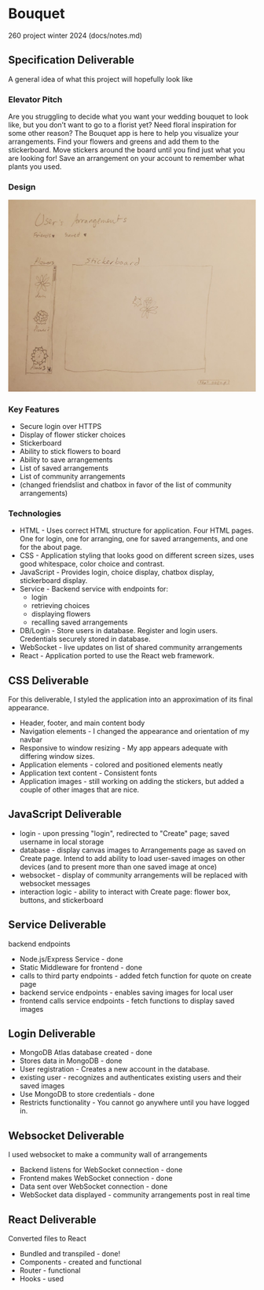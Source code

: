 # Bouquet
260 project winter 2024
 (docs/notes.md)
## Specification Deliverable
A general idea of what this project will hopefully look like
### Elevator Pitch
Are you struggling to decide what you want your wedding bouquet to look like, but you don’t want to go to a florist yet? Need floral inspiration for some other reason? The Bouquet app is here to help you visualize your arrangements. Find your flowers and greens and add them to the stickerboard. Move stickers around the board until you find just what you are looking for! Save an arrangement on your account to remember what plants you used.
### Design
![initial draft](img.png)
### Key Features
+ Secure login over HTTPS
+ Display of flower sticker choices
+ Stickerboard
+ Ability to stick flowers to board
+ Ability to save arrangements
+ List of saved arrangements
+ List of community arrangements
+ (changed friendslist and chatbox in favor of the list of community arrangements)
### Technologies
+ HTML - Uses correct HTML structure for application. Four HTML pages. One for login, one for arranging, one for saved arrangements, and one for the about page.
+ CSS - Application styling that looks good on different screen sizes, uses good whitespace, color choice and contrast.
+ JavaScript - Provides login, choice display, chatbox display, stickerboard display.
+ Service - Backend service with endpoints for:
  + login
  + retrieving choices
  + displaying flowers
  + recalling saved arrangements
+ DB/Login - Store users in database. Register and login users. Credentials securely stored in database.
+ WebSocket - live updates on list of shared community arrangements
+ React - Application ported to use the React web framework.
 
## CSS Deliverable
For this deliverable, I styled the application into an approximation of its final appearance.
+ Header, footer, and main content body
+ Navigation elements - I changed the appearance and orientation of my navbar
+ Responsive to window resizing - My app appears adequate with differing window sizes.
+ Application elements - colored and positioned elements neatly
+ Application text content - Consistent fonts
+ Application images - still working on adding the stickers, but added a couple of other images that are nice.

## JavaScript Deliverable
+ login - upon pressing "login", redirected to "Create" page; saved username in local storage
+ database - display canvas images to Arrangements page as saved on Create page. Intend to add ability to load user-saved images on other devices (and to present more than one saved image at once)
+ websocket - display of community arrangements will be replaced with websocket messages
+ interaction logic - ability to interact with Create page: flower box, buttons, and stickerboard

## Service Deliverable
backend endpoints
+ Node.js/Express Service - done
+ Static Middleware for frontend - done
+ calls to third party endpoints - added fetch function for quote on create page
+ backend service endpoints - enables saving images for local user
+ frontend calls service endpoints - fetch functions to display saved images

## Login Deliverable
+ MongoDB Atlas database created - done
+ Stores data in MongoDB - done
+ User registration - Creates a new account in the database.
+ existing user - recognizes and authenticates existing users and their saved images
+ Use MongoDB to store credentials - done
+ Restricts functionality - You cannot go anywhere until you have logged in.

## Websocket Deliverable
I used websocket to make a community wall of arrangements
+ Backend listens for WebSocket connection - done
+ Frontend makes WebSocket connection - done
+ Data sent over WebSocket connection - done
+ WebSocket data displayed - community arrangements post in real time

## React Deliverable
Converted files to React
+ Bundled and transpiled - done!
+ Components - created and functional
+ Router - functional
+ Hooks - used